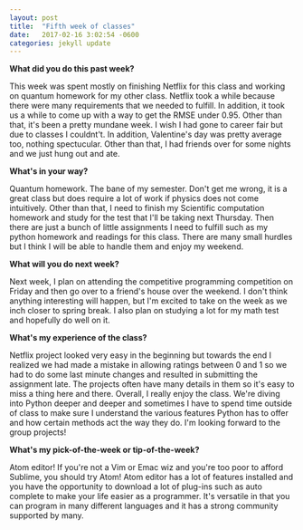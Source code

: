 ```yaml
---
layout: post
title:  "Fifth week of classes"
date:   2017-02-16 3:02:54 -0600
categories: jekyll update
---
```

**What did you do this past week?**

This week was spent mostly on finishing Netflix for this class and working on quantum homework for my other class. Netflix took a while because there were many requirements that we needed to fulfill. In addition, it took us a while to come up with a way to get the RMSE under 0.95. Other than that, it's been a pretty mundane week. I wish I had gone to career fair but due to classes I couldnt't. In addition, Valentine's day was pretty average too, nothing spectucular. Other than that, I had friends over for some nights and we just hung out and ate. 

**What's in your way?**

Quantum homework. The bane of my semester. Don't get me wrong, it is a great class but does require a lot of work if physics does not come intuitively. Other than that, I need to finish my Scientific computation homework and study for the test that I'll be taking next Thursday. Then there are just a bunch of little assignments I need to fulfill such as my python homework and readings for this class. There are many small hurdles but I think I will be able to handle them and enjoy my weekend.

**What will you do next week?**

Next week, I plan on attending the competitive programming competition on Friday and then go over to a friend's house over the weekend. I don't think anything interesting will happen, but I'm excited to take on the week as we inch closer to spring break. I also plan on studying a lot for my math test and hopefully do well on it. 

**What's my experience of the class?**

Netflix project looked very easy in the beginning but towards the end I realized we had made a mistake in allowing ratings between 0 and 1 so we had to do some last minute changes and resulted in submitting the assignment late. The projects often have many details in them so it's easy to miss a thing here and there. Overall, I really enjoy the class. We're diving into Python deeper and deeper and sometimes I have to spend time outside of class to make sure I understand the various features Python has to offer and how certain methods act the way they do. I'm looking forward to the group projects!

**What's my pick-of-the-week or tip-of-the-week?**

Atom editor! If you're not a Vim or Emac wiz and you're too poor to afford Sublime, you should try Atom! Atom editor has a lot of features installed and you have the opportunity to download a lot of plug-ins such as auto complete to make your life easier as a programmer. It's versatile in that you can program in many different languages and it has a strong community supported by many.  
